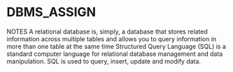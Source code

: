# DBMS_ASSIGN
NOTES
A relational database is, simply, a database that stores related information across multiple tables and allows you to query information in more than one table at the same time
Structured Query Language (SQL) is a standard computer language for relational database management and data manipulation. SQL is used to query, insert, update and modify data.
